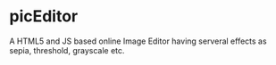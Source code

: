 picEditor
=========

A HTML5 and JS based online Image Editor having serveral effects as sepia, threshold, grayscale etc.